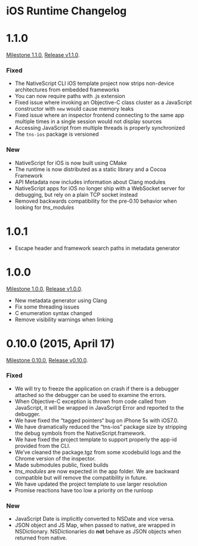 iOS Runtime Changelog
=====================

1.1.0
==
[Milestone 1.1.0](https://github.com/NativeScript/ios-runtime/issues?q=milestone%3A1.1.0), [Release v1.1.0](https://github.com/NativeScript/ios-runtime/releases/tag/v1.1.0).

### Fixed
* The NativeScript CLI iOS template project now strips non-device architectures from embedded frameworks
* You can now require paths with .js extension
* Fixed issue where invoking an Objective-C class cluster as a JavaScript constructor with `new` would cause memory leaks
* Fixed issue where an inspector frontend connecting to the same app multiple times in a single session would not display sources
* Accessing JavaScript from multiple threads is properly synchronized
* The `tns-ios` package is versioned

### New
* NativeScript for iOS is now built using CMake
* The runtime is now distributed as a static library and a Cocoa Framework
* API Metadata now includes information about Clang modules
* NativeScript apps for iOS no longer ship with a WebSocket server for debugging, but rely on a plain TCP socket instead
* Removed backwards compatibility for the pre-0.10 behavior when looking for *tns_modules*

1.0.1
==
* Escape header and framework search paths in metadata generator

1.0.0
==
[Milestone 1.0.0](https://github.com/NativeScript/ios-runtime/issues?q=milestone%3A1.0.0), [Release v1.0.0](https://github.com/NativeScript/ios-runtime/releases/tag/v1.0.0).
* New metadata generator using Clang
* Fix some threading issues
* C enumeration syntax changed
* Remove visibility warnings when linking

0.10.0 (2015, April 17)
==
[Milestone 0.10.0](https://github.com/NativeScript/ios-runtime/issues?q=milestone%3A0.10.0), [Release v0.10.0](https://github.com/NativeScript/ios-runtime/releases/tag/v0.10.0).

### Fixed
 * We will try to freeze the application on crash if there is a debugger attached so the debugger can be used to examine the errors.
 * When Objective-C exception is thrown from code called from JavaScript, it will be wrapped in JavaScript Error and reported to the debugger.
 * We have fixed the “tagged pointers“ bug on iPhone 5s with iOS7.0.
 * We have dramatically reduced the “tns-ios” package size by stripping the debug symbols from the NativeScript.framework.
 * We have fixed the project template to support properly the app-id provided from the CLI.
 * We’ve cleaned the package.tgz from some xcodebuild logs and the Chrome version of the inspector.
 * Made submodules public, fixed builds
 * *tns_modules* are now expected in the app folder. We are backward compatible but will remove the compatibility in future.
 * We have updated the project template to use larger resolution
 * Promise reactions have too low a priority on the runloop

### New
 * JavaScript Date is implicitly converted to NSDate and vice versa.
 * JSON object and JS Map, when passed to native, are wrapped in NSDictionary. NSDictionaries do **not** behave as JSON objects when returned from native.

